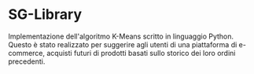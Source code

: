# SG-Library
Implementazione dell'algoritmo K-Means scritto in linguaggio Python. Questo è stato realizzato per suggerire agli utenti di una piattaforma di e-commerce, acquisti futuri di prodotti basati sullo storico dei loro ordini precedenti.
